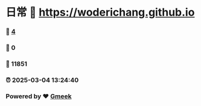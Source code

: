 # 日常 :link: https://woderichang.github.io 
### :page_facing_up: [4](https://woderichang.github.io/tag.html) 
### :speech_balloon: 0 
### :hibiscus: 11851 
### :alarm_clock: 2025-03-04 13:24:40 
### Powered by :heart: [Gmeek](https://github.com/Meekdai/Gmeek)
